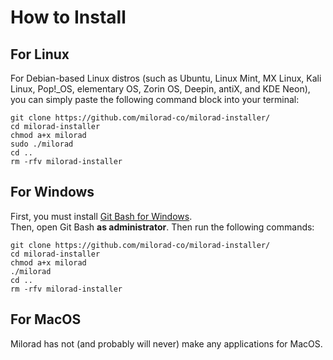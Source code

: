 # How to Install
## For Linux
For Debian-based Linux distros (such as Ubuntu, Linux Mint, MX Linux, Kali Linux, Pop!_OS, elementary OS, Zorin OS, Deepin, antiX, and KDE Neon), you can simply paste the following command block into your terminal:
```
git clone https://github.com/milorad-co/milorad-installer/
cd milorad-installer
chmod a+x milorad
sudo ./milorad
cd ..
rm -rfv milorad-installer
```
## For Windows
First, you must install [Git Bash for Windows](https://git-scm.com/downloads/win).<br>
Then, open Git Bash **as administrator**. Then run the following commands:
```
git clone https://github.com/milorad-co/milorad-installer/
cd milorad-installer
chmod a+x milorad
./milorad
cd ..
rm -rfv milorad-installer
```
## For MacOS
Milorad has not (and probably will never) make any applications for MacOS.
